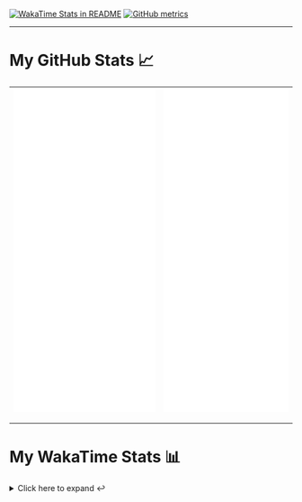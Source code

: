 [![WakaTime Stats in README](https://github.com/LOsioChico/LOsioChico/actions/workflows/waka.yml/badge.svg)](https://github.com/LOsioChico/LOsioChico/actions/workflows/waka.yml) [![GitHub metrics](https://github.com/LOsioChico/LOsioChico/actions/workflows/metrics.yml/badge.svg)](https://github.com/LOsioChico/LOsioChico/actions/workflows/metrics.yml)

---

# My GitHub Stats 📈

| ![](./assets/metrics.svg) | ![](./assets/metrics2.svg) |
| ------------------------- | -------------------------- |

---

# My WakaTime Stats 📊

<details>
<summary>Click here to expand ↩️</summary>
<br>

<!--START_SECTION:waka-->
![Code Time](http://img.shields.io/badge/Code%20Time-1%2C759%20hrs%2044%20mins-blue)

![Lines of code](https://img.shields.io/badge/From%20Hello%20World%20I%27ve%20Written-342.3%20thousand%20lines%20of%20code-blue)

**🐱 My GitHub Data** 

> 📦 555.9 kB Used in GitHub's Storage 
 > 
> 🚫 Not Opted to Hire
 > 
> 📜 18 Public Repositories 
 > 
> 🔑 29 Private Repositories 
 > 
**I'm a Night 🦉** 

```text
🌞 Morning                588 commits         ████░░░░░░░░░░░░░░░░░░░░░   14.66 % 
🌆 Daytime                1234 commits        ████████░░░░░░░░░░░░░░░░░   30.77 % 
🌃 Evening                1341 commits        ████████░░░░░░░░░░░░░░░░░   33.43 % 
🌙 Night                  848 commits         █████░░░░░░░░░░░░░░░░░░░░   21.14 % 
```
📅 **I'm Most Productive on Thursday** 

```text
Monday                   566 commits         ████░░░░░░░░░░░░░░░░░░░░░   14.11 % 
Tuesday                  629 commits         ████░░░░░░░░░░░░░░░░░░░░░   15.68 % 
Wednesday                453 commits         ███░░░░░░░░░░░░░░░░░░░░░░   11.29 % 
Thursday                 728 commits         █████░░░░░░░░░░░░░░░░░░░░   18.15 % 
Friday                   609 commits         ████░░░░░░░░░░░░░░░░░░░░░   15.18 % 
Saturday                 692 commits         ████░░░░░░░░░░░░░░░░░░░░░   17.25 % 
Sunday                   334 commits         ██░░░░░░░░░░░░░░░░░░░░░░░   08.33 % 
```


📊 **This Week I Spent My Time On** 

```text
💬 Programming Languages: 
Scala                    5 hrs 6 mins        ████████████░░░░░░░░░░░░░   46.89 % 
TypeScript               3 hrs 25 mins       ████████░░░░░░░░░░░░░░░░░   31.39 % 
Other                    1 hr 15 mins        ███░░░░░░░░░░░░░░░░░░░░░░   11.62 % 
Markdown                 39 mins             ██░░░░░░░░░░░░░░░░░░░░░░░   06.01 % 
SQL                      16 mins             █░░░░░░░░░░░░░░░░░░░░░░░░   02.53 % 
```

**I Mostly Code in TypeScript** 

```text
TypeScript               27 repos            █████████████░░░░░░░░░░░░   52.94 % 
Scala                    5 repos             ██░░░░░░░░░░░░░░░░░░░░░░░   09.80 % 
Python                   3 repos             █░░░░░░░░░░░░░░░░░░░░░░░░   05.88 % 
Java                     2 repos             █░░░░░░░░░░░░░░░░░░░░░░░░   03.92 % 
Astro                    2 repos             █░░░░░░░░░░░░░░░░░░░░░░░░   03.92 % 
```




 Last Updated on 01/10/2024 01:06:17 UTC
<!--END_SECTION:waka-->

## </details>
